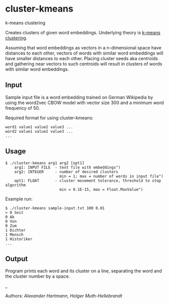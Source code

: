 # cluster-kmeans
k-means clustering

Creates clusters of given word embeddings. Underlying theory is [k-means clustering](https://en.wikipedia.org/wiki/K-means_clustering).

Assuming that word embeddings as vectors in a n-dimensional space have distances to each other, vectors of words with similar word embeddings will have smaller distances to each other. Placing cluster seeds aka centroids and gathering near vectors to such centroids will result in clusters of words with similar word embeddings.


## Input
Sample input file is a word embedding trained on German Wikipedia by using the word2vec CBOW model with vector size 300 and a minimum word frequency of 50.

Required format for using cluster-kmeans:
```
word1 value1 value2 value3 ...
word2 value1 value2 value3 ...
...
```

## Usage
```
$ ./cluster-kmeans arg1 arg2 [opt1]
    arg1: INPUT FILE  - text file with embeddings")
    arg2: INTEGER     - number of desired clusters
                        min = 1; max = number of words in input file")
    opt1: FLOAT       - cluster movement tolerance, threshold to stop algorithm
                        min = 0.1E-15, max = Float.MaxValue")
```
Example run:
```
$ ./cluster-kmeans sample-input.txt 100 0.01
> 0 Seit
0 Ab
0 Von
0 Zum
1 Dichter
1 Mensch
1 Historiker
...
```

## Output
Program prints each word and its cluster on a line, separating the word and the cluster number by a space.


_

Authors: *Alexander Hartmann, Holger Muth-Hellebrandt*

